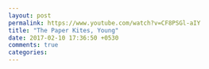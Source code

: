 ```yaml
---
layout: post
permalink: https://www.youtube.com/watch?v=CF8PSGl-aIY
title: "The Paper Kites, Young"
date: 2017-02-10 17:36:50 +0530
comments: true
categories: 
---
```

